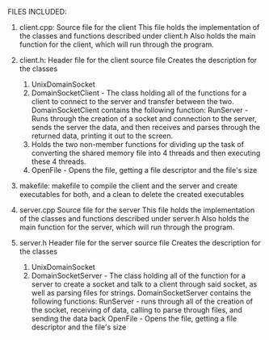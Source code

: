 FILES INCLUDED:

1. client.cpp:
Source file for the client
This file holds the implementation of the classes and functions described under client.h
Also holds the main function for the client, which will run through the program.

2. client.h:
Header file for the client source file
Creates the description for the classes
    1. UnixDomainSocket
    2. DomainSocketClient - The class holding all of the functions for a client to connect to the server and transfer between the two.
DomainSocketClient contains the following function:
    RunServer - Runs through the creation of a socket and connection to the server, sends the server the data, and then receives and parses through the returned data, printing it out to the screen.
    3. Holds the two non-member functions for dividing up the task of converting the shared memory file into 4 threads and then executing these 4 threads. 
    4. OpenFile - Opens the file, getting a file descriptor and the file's size

3. makefile:
makefile to compile the client and the server and create executables for both, and a clean to delete the created executables

4. server.cpp
Source file for the server
This file holds the implementation of the classes and functions described under server.h
Also holds the main function for the server, which will run through the program.

5. server.h
Header file for the server source file
Creates the description for the classes
    1. UnixDomainSocket
    2. DomainSocketServer - The class holding all of the function for a server to create a socket and talk to a client through said socket, as well as parsing files for strings.
DomainSocketServer contains the following functions:
    RunServer - runs through all of the creation of the socket, receiving of data, calling to parse through files, and sending the data back
    OpenFile - Opens the file, getting a file descriptor and the file's size
